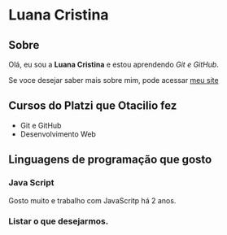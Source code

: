 # Luana Cristina

## Sobre

Olá, eu sou a **Luana Cristina** e estou aprendendo *Git e GitHub*.

Se voce desejar saber mais sobre mim, pode acessar [meu site](www.otaciliomaia.com)

## Cursos do Platzi que Otacilio fez

- Git e GitHub
- Desenvolvimento Web

## Linguagens de programação que gosto 

### Java Script

Gosto muito e trabalho com JavaScritp há 2 anos.

### Listar o que desejarmos.

